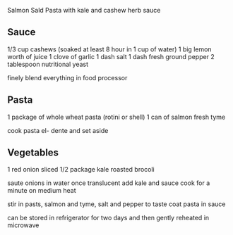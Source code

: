 Salmon Sald Pasta with kale and cashew herb sauce

## Sauce

1/3 cup cashews (soaked at least 8 hour in 1 cup of water)
1 big lemon worth of juice
1 clove of garlic
1 dash salt
1 dash fresh ground pepper
2 tablespoon nutritional yeast

finely blend everything in food processor


## Pasta

1 package of whole wheat pasta (rotini or shell)
1 can of salmon
fresh tyme


cook pasta   el- dente and set aside


## Vegetables

1 red onion sliced
1/2 package kale
roasted brocoli


saute onions in water
once translucent add kale and sauce
cook for a minute on medium heat

stir in pasts, salmon and tyme,
salt and pepper to taste
coat pasta in sauce


can be stored in refrigerator for two days and then gently reheated in microwave